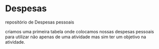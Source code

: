 # Despesas
repositório de Despesas pessoais 

criamos uma primeira tabela onde colocamos 
nossas despesas pessoais para utilizar não apenas de uma atividade 
mas sim ter um objetivo na atividade.
